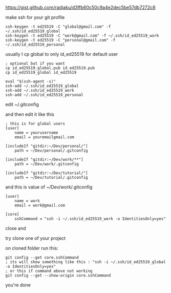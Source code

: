 https://gist.github.com/radiaku/d3ffb60c50c9a4e2dec5be57db7272c8

make ssh for your git profile

```
ssh-keygen -t ed25519 -C "global@gmail.com" -f ~/.ssh/id_ed25519_global
ssh-keygen -t ed25519 -C "work@gmail.com" -f ~/.ssh/id_ed25519_work
ssh-keygen -t ed25519 -C "personal@gmail.com" -f ~/.ssh/id_ed25519_personal
```

usually I cp global to only id_ed25519 for default user
```
; optional but if you want
cp id_ed25519_global.pub id_ed25519.pub
cp id_ed25519_global id_ed25519
```

```
eval "$(ssh-agent -s)"
ssh-add ~/.ssh/id_ed25519_global
ssh-add ~/.ssh/id_ed25519_work
ssh-add ~/.ssh/id_ed25519_personal
```

edit ~/.gitconfig

and then edit it like this


```
; this is for global users
[user]
	name = yourusername
	email = youremailgmail.com

[includeIf "gitdir:~/Dev/personal/"]
    path = ~/Dev/personal/.gitconfig

[includeIf "gitdir:~/Dev/work/**"]
    path = ~/Dev/work/.gitconfig

[includeIf "gitdir:~/Dev/tutorial/"]
    path = ~/Dev/tutorial/.gitconfig

```

and this is value of ~/Dev/work/.gitconfig

```
[user]
    name = work
    email = work@gmail.com

[core]
    sshCommand = "ssh -i ~/.ssh/id_ed25519_work -o IdentitiesOnly=yes"

```

close and 

try clone one of your project 

on cloned folder run this:
```
git config --get core.sshCommand
; its will show something like this : "ssh -i ~/.ssh/id_ed25519_global -o IdentitiesOnly=yes"
; or this if command above not working
git config --get --show-origin core.sshCommand

```

you're done
